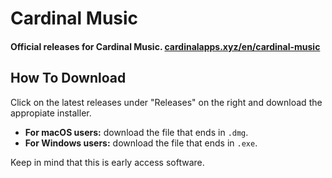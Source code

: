# Cardinal Music

#### Official releases for Cardinal Music. [cardinalapps.xyz/en/cardinal-music](https://cardinalapps.xyz/en/cardinal-music)

## How To Download

Click on the latest releases under "Releases" on the right and download the appropiate installer.

* **For macOS users:** download the file that ends in `.dmg`.
* **For Windows users:** download the file that ends in `.exe`.

Keep in mind that this is early access software.
